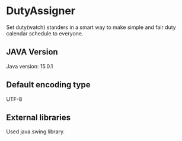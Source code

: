 # DutyAssigner
Set duty(watch) standers in a smart way to make simple and fair duty calendar schedule to everyone.

## JAVA Version

Java version: 15.0.1

## Default encoding type

UTF-8

## External libraries

Used java.swing library.
